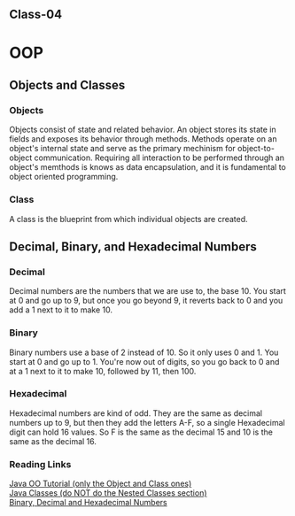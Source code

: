 ## Class-04

# OOP
## Objects and Classes
### Objects
Objects consist of state and related behavior. An object stores its state in fields and exposes its behavior through methods. Methods operate on an object's internal state and serve as the primary mechinism for object-to-object communication.  Requiring all interaction to be performed through an object's memthods is knows as data encapsulation, and it is fundamental to object oriented programming.
### Class
A class is the blueprint from which individual objects are created. 
## Decimal, Binary, and Hexadecimal Numbers
### Decimal
Decimal numbers are the numbers that we are use to, the base 10.  You start at 0 and go up to 9, but once you go beyond 9, it reverts back to 0 and you add a 1 next to it to make 10.
### Binary 
Binary numbers use a base of 2 instead of 10. So it only uses 0 and 1.  You start at 0 and go up to 1.  You're now out of digits, so you go back to 0 and at a 1 next to it to make 10, followed by 11, then 100.
### Hexadecimal 
Hexadecimal numbers are kind of odd.  They are the same as decimal numbers up to 9, but then they add the letters A-F, so a single Hexadecimal digit can hold 16 values.  So F is the same as the decimal 15 and 10 is the same as the decimal 16.  




### Reading Links
[Java OO Tutorial (only the Object and Class ones)](https://docs.oracle.com/javase/tutorial/java/concepts/)<br>
[Java Classes (do NOT do the Nested Classes section)](https://docs.oracle.com/javase/tutorial/java/javaOO/classes.html)<br>
[Binary, Decimal and Hexadecimal Numbers](https://www.mathsisfun.com/binary-decimal-hexadecimal.html)<br>

